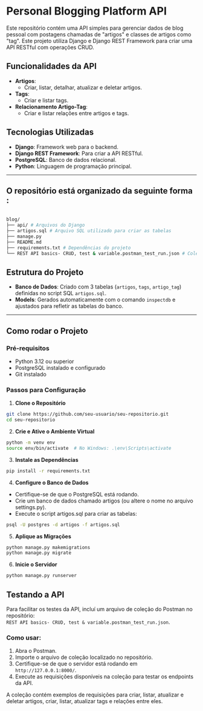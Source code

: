 # Personal Blogging Platform API

Este repositório contém uma API simples para gerenciar dados de blog pessoal com postagens chamadas de "artigos" e classes de artigos como "tag". Este projeto utiliza Django e Django REST Framework para criar uma API RESTful com operações CRUD.

## Funcionalidades da API

- **Artigos**:
  - Criar, listar, detalhar, atualizar e deletar artigos.
- **Tags**:
  - Criar e listar tags.
- **Relacionamento Artigo-Tag**:
  - Criar e listar relações entre artigos e tags.

## Tecnologias Utilizadas
- **Django**: Framework web para o backend.
- **Django REST Framework**: Para criar a API RESTful.
- **PostgreSQL**: Banco de dados relacional.
- **Python**: Linguagem de programação principal.

---

## O repositório está organizado da seguinte forma :
```bash

blog/
├── api/ # Arquivos do Django
├── artigos.sql # Arquivo SQL utilizado para criar as tabelas
├── manage.py 
├── README.md
├── requirements.txt # Dependências do projeto
└── REST API basics- CRUD, test & variable.postman_test_run.json # Coleção Postman para teste da API

```

## Estrutura do Projeto
- **Banco de Dados**: Criado com 3 tabelas (`artigos`, `tags`, `artigo_tag`) definidas no script SQL `artigos.sql`.
- **Models**: Gerados automaticamente com o comando `inspectdb` e ajustados para refletir as tabelas do banco.

---

## Como rodar o Projeto

### Pré-requisitos
- Python 3.12 ou superior
- PostgreSQL instalado e configurado
- Git instalado

### Passos para Configuração

1. **Clone o Repositório**

```bash
git clone https://github.com/seu-usuario/seu-repositorio.git
cd seu-repositorio
```

2. **Crie e Ative o Ambiente Virtual**

```bash
python -m venv env
source env/bin/activate  # No Windows: .\env\Scripts\activate
```

3. **Instale as Dependências**
```bash
pip install -r requirements.txt

```
4. **Configure o Banco de Dados**

- Certifique-se de que o PostgreSQL está rodando.
- Crie um banco de dados chamado artigos (ou altere o nome no arquivo settings.py).
- Execute o script artigos.sql para criar as tabelas:

```bash
psql -U postgres -d artigos -f artigos.sql

```

5. **Aplique as Migrações**

```bash
python manage.py makemigrations
python manage.py migrate
```

6. **Inicie o Servidor**

```bash
python manage.py runserver
```

## Testando a API

Para facilitar os testes da API, incluí um arquivo de coleção do Postman no repositório:  
`REST API basics- CRUD, test & variable.postman_test_run.json`.

### Como usar:

1. Abra o Postman.
2. Importe o arquivo de coleção localizado no repositório.
3. Certifique-se de que o servidor está rodando em `http://127.0.0.1:8000/`.
4. Execute as requisições disponíveis na coleção para testar os endpoints da API.

A coleção contém exemplos de requisições para criar, listar, atualizar e deletar artigos, criar, listar, atualizar tags e relações entre eles.